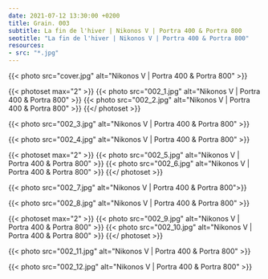 ```yaml
---
date: 2021-07-12 13:30:00 +0200
title: Grain. 003
subtitle: La fin de l'hiver | Nikonos V | Portra 400 & Portra 800
seotitle: "La fin de l'hiver | Nikonos V | Portra 400 & Portra 800"
resources:
- src: "*.jpg"
---
```


{{< photo src="cover.jpg" alt="Nikonos V | Portra 400 & Portra 800" >}}

{{< photoset max="2" >}}
  {{< photo src="002_1.jpg" alt="Nikonos V | Portra 400 & Portra 800" >}}
  {{< photo src="002_2.jpg" alt="Nikonos V | Portra 400 & Portra 800" >}}
{{</ photoset >}}

{{< photo src="002_3.jpg" alt="Nikonos V | Portra 400 & Portra 800" >}}

{{< photo src="002_4.jpg" alt="Nikonos V | Portra 400 & Portra 800" >}}

{{< photoset max="2" >}}
  {{< photo src="002_5.jpg" alt="Nikonos V | Portra 400 & Portra 800" >}}
  {{< photo src="002_6.jpg" alt="Nikonos V | Portra 400 & Portra 800" >}}
{{</ photoset >}}

{{< photo src="002_7.jpg" alt="Nikonos V | Portra 400 & Portra 800">}}

{{< photo src="002_8.jpg" alt="Nikonos V | Portra 400 & Portra 800" >}}

{{< photoset max="2" >}}
  {{< photo src="002_9.jpg" alt="Nikonos V | Portra 400 & Portra 800" >}}
  {{< photo src="002_10.jpg" alt="Nikonos V | Portra 400 & Portra 800" >}}
{{</ photoset >}}

{{< photo src="002_11.jpg" alt="Nikonos V | Portra 400 & Portra 800" >}}

{{< photo src="002_12.jpg" alt="Nikonos V | Portra 400 & Portra 800" >}}
